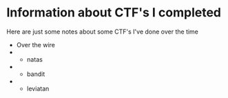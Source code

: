 # Information about CTF's I completed

Here are just some notes about some CTF's I've done over the time

* Over the wire
* * natas
* * bandit
* * leviatan

